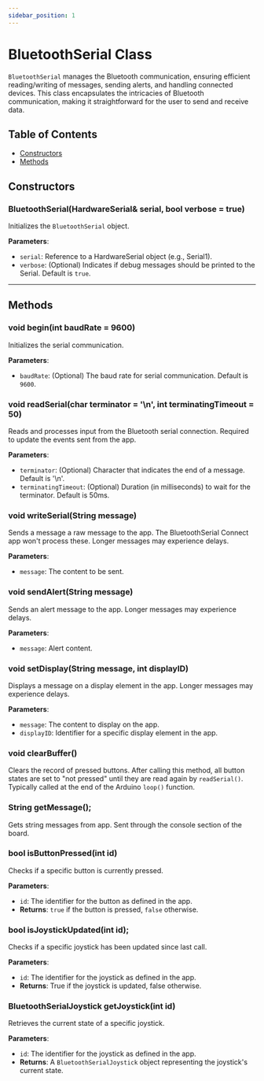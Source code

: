 ```yaml
---
sidebar_position: 1
---
```



# BluetoothSerial Class

`BluetoothSerial` manages the Bluetooth communication, ensuring efficient reading/writing of messages, sending alerts, and handling connected devices. This class encapsulates the intricacies of Bluetooth communication, making it straightforward for the user to send and receive data.

## Table of Contents

- [Constructors](#constructors)
- [Methods](#methods)

## Constructors

### BluetoothSerial(HardwareSerial& serial, bool verbose = true)

Initializes the `BluetoothSerial` object.

**Parameters**:

- `serial`: Reference to a HardwareSerial object (e.g., Serial1).
- `verbose`: (Optional) Indicates if debug messages should be printed to the Serial. Default is `true`.

---

## Methods

### void begin(int baudRate = 9600)

Initializes the serial communication.

**Parameters**:

- `baudRate`: (Optional) The baud rate for serial communication. Default is `9600`.

### void readSerial(char terminator = '\n', int terminatingTimeout = 50)

Reads and processes input from the Bluetooth serial connection. Required to update the events sent from the app.

**Parameters**:

- `terminator`: (Optional) Character that indicates the end of a message. Default is '\n'.
- `terminatingTimeout`: (Optional) Duration (in milliseconds) to wait for the terminator. Default is 50ms.

### void writeSerial(String message)

Sends a message a raw message to the app. The BluetoothSerial Connect app won't process these. Longer messages may experience delays.

**Parameters**:

- `message`: The content to be sent.

### void sendAlert(String message)

Sends an alert message to the app. Longer messages may experience delays.

**Parameters**:

- `message`: Alert content.

### void setDisplay(String message, int displayID)

Displays a message on a display element in the app. Longer messages may experience delays.

**Parameters**:

- `message`: The content to display on the app.
- `displayID`: Identifier for a specific display element in the app.

### void clearBuffer()

Clears the record of pressed buttons. After calling this method, all button states are set to "not pressed" until they are read again by `readSerial()`. Typically called at the end of the Arduino `loop()` function.

### String getMessage();

Gets string messages from app. Sent through the console section of the board.

### bool isButtonPressed(int id)

Checks if a specific button is currently pressed.

**Parameters**:

- `id`: The identifier for the button as defined in the app.
- **Returns**: `true` if the button is pressed, `false` otherwise.

### bool isJoystickUpdated(int id);

Checks if a specific joystick has been updated since last call.

**Parameters**:

- `id`: The identifier for the joystick as defined in the app.
- **Returns**: True if the joystick is updated, false otherwise.

### BluetoothSerialJoystick getJoystick(int id)

Retrieves the current state of a specific joystick.

**Parameters**:

- `id`: The identifier for the joystick as defined in the app.
- **Returns**: A `BluetoothSerialJoystick` object representing the joystick's current state.